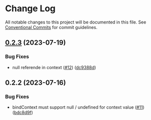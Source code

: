 # Change Log

All notable changes to this project will be documented in this file.
See [Conventional Commits](https://conventionalcommits.org) for commit guidelines.

## [0.2.3](https://github.com/cpro-js/ui5-mobx/compare/ui5-mobx@0.2.2...ui5-mobx@0.2.3) (2023-07-19)

### Bug Fixes

* null referende in context ([#12](https://github.com/cpro-js/ui5-mobx/issues/12)) ([dc9388d](https://github.com/cpro-js/ui5-mobx/commit/dc9388dc166533427ebf52cf6ec0bcf9dfb71cda))

## 0.2.2 (2023-07-16)

### Bug Fixes

* bindContext must support null / undefined for context value ([#11](https://github.com/cpro-js/ui5-mobx/issues/11)) ([bdc8d9f](https://github.com/cpro-js/ui5-mobx/commit/bdc8d9f0eb7bb98aa67b13ed040525f8449902db))
